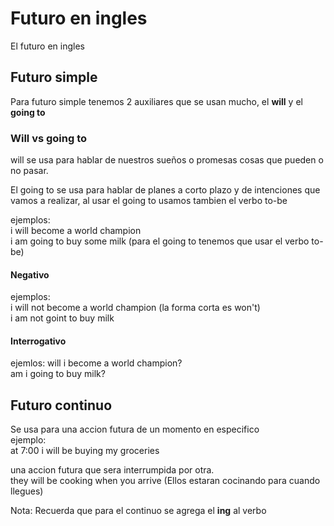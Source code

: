 # Futuro en ingles
El futuro en ingles

## Futuro simple
Para futuro simple tenemos 2 auxiliares que se usan mucho, el **will** y el **going to**

### Will vs going to
will se usa para hablar de nuestros sueños o promesas cosas que pueden o no pasar.   

El going to se usa para hablar de planes a corto plazo y de intenciones que vamos a realizar, al usar el going to usamos tambien el verbo to-be

ejemplos:   
i will become a world champion   
i am going to buy some milk  (para el going to tenemos que usar el verbo to-be)

#### Negativo
ejemplos:   
i will not become a world champion   (la forma corta es won't)   
i am not goint to buy milk   

#### Interrogativo
ejemlos:
will i become a world champion?   
am i going to buy milk?


## Futuro continuo
Se usa para una accion futura de un momento en especifico   
ejemplo:   
at 7:00 i will be buying my groceries   

una accion futura que sera interrumpida por otra.   
they will be cooking when you arrive  (Ellos estaran cocinando para cuando llegues)

Nota: Recuerda que para el continuo se agrega el **ing** al verbo
